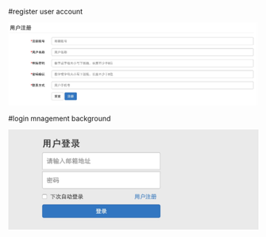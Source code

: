 #register user account

![Register](register.png)

#login mnagement background

![Login](login.png)

